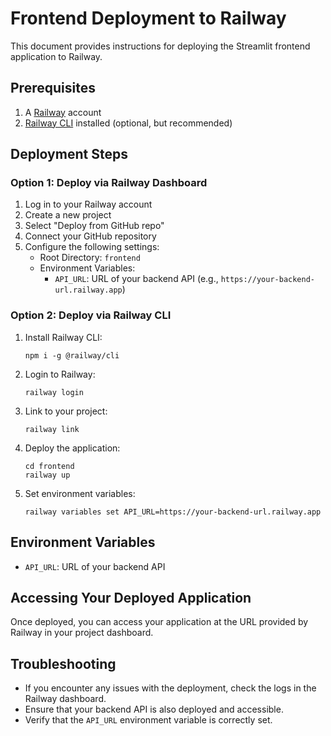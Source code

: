 # Frontend Deployment to Railway

This document provides instructions for deploying the Streamlit frontend application to Railway.

## Prerequisites

1. A [Railway](https://railway.app/) account
2. [Railway CLI](https://docs.railway.app/develop/cli) installed (optional, but recommended)

## Deployment Steps

### Option 1: Deploy via Railway Dashboard

1. Log in to your Railway account
2. Create a new project
3. Select "Deploy from GitHub repo"
4. Connect your GitHub repository
5. Configure the following settings:
   - Root Directory: `frontend`
   - Environment Variables:
     - `API_URL`: URL of your backend API (e.g., `https://your-backend-url.railway.app`)

### Option 2: Deploy via Railway CLI

1. Install Railway CLI:
   ```
   npm i -g @railway/cli
   ```

2. Login to Railway:
   ```
   railway login
   ```

3. Link to your project:
   ```
   railway link
   ```

4. Deploy the application:
   ```
   cd frontend
   railway up
   ```

5. Set environment variables:
   ```
   railway variables set API_URL=https://your-backend-url.railway.app
   ```

## Environment Variables

- `API_URL`: URL of your backend API

## Accessing Your Deployed Application

Once deployed, you can access your application at the URL provided by Railway in your project dashboard.

## Troubleshooting

- If you encounter any issues with the deployment, check the logs in the Railway dashboard.
- Ensure that your backend API is also deployed and accessible.
- Verify that the `API_URL` environment variable is correctly set. 